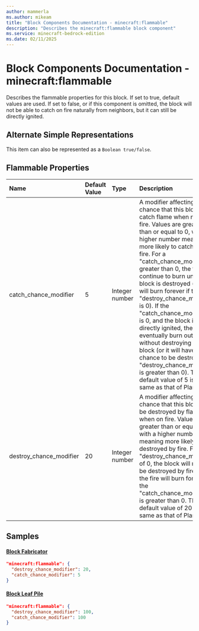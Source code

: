 ```yaml
---
author: mammerla
ms.author: mikeam
title: "Block Components Documentation - minecraft:flammable"
description: "Describes the minecraft:flammable block component"
ms.service: minecraft-bedrock-edition
ms.date: 02/11/2025 
---
```


# Block Components Documentation - minecraft:flammable

Describes the flammable properties for this block. If set to true, default values are used. If set to false, or if this component is omitted, the block will not be able to catch on fire naturally from neighbors, but it can still be directly ignited.

## Alternate Simple Representations

This item can also be represented as a `Boolean true/false`.


## Flammable Properties

|Name       |Default Value |Type |Description |Example Values |
|:----------|:-------------|:----|:-----------|:------------- |
| catch_chance_modifier | 5 | Integer number | A modifier affecting the chance that this block will catch flame when next to a fire. Values are greater than or equal to 0, with a higher number meaning more likely to catch on fire. For a "catch_chance_modifier" greater than 0, the fire will continue to burn until the block is destroyed (or it will burn forever if the "destroy_chance_modifier" is 0). If the "catch_chance_modifier" is 0, and the block is directly ignited, the fire will eventually burn out without destroying the block (or it will have a chance to be destroyed if "destroy_chance_modifier" is greater than 0). The default value of 5 is the same as that of Planks. | Block Fabricator: `5`, Block Leaf Pile: `100` | 
| destroy_chance_modifier | 20 | Integer number | A modifier affecting the chance that this block will be destroyed by flames when on fire. Values are greater than or equal to 0, with a higher number meaning more likely to be destroyed by fire. For a "destroy_chance_modifier" of 0, the block will never be destroyed by fire, and the fire will burn forever if the "catch_chance_modifier" is greater than 0. The default value of 20 is the same as that of Planks. | Block Fabricator: `20`, Block Leaf Pile: `100` | 

## Samples

#### [Block Fabricator](https://github.com/microsoft/minecraft-samples/tree/main/casual_creator/gray_wave/behavior_packs/mikeamm_gwve/blocks/fabricator.block.json)


```json
"minecraft:flammable": {
  "destroy_chance_modifier": 20,
  "catch_chance_modifier": 5
}
```

#### [Block Leaf Pile](https://github.com/microsoft/minecraft-samples/tree/main/creator_camp/behavior_packs/creator_camp/blocks/leaf_pile.block.json)


```json
"minecraft:flammable": {
  "destroy_chance_modifier": 100,
  "catch_chance_modifier": 100
}
```
